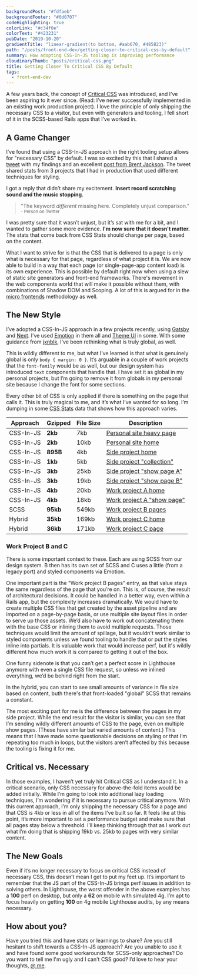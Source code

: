 ```yaml
---
backgroundPost: "#fdfaeb"
backgroundFooter: "#0d0707"
codeHighlighting: true
colorLink: "#c34f0e"
colorText: "#423231"
pubDate: "2019-10-20"
gradientTitle: "linear-gradient(to bottom, #aab670, #485823)"
path: "/posts/front-end-dev/getting-closer-to-critical-css-by-default"
summary: How adopting CSS-In-JS tooling is improving performance
cloudinaryThumb: "posts/critical-css.png"
title: Getting Closer To Critical CSS By Default
tags:
  - front-end-dev
---
```


A few years back, the concept of [Critical CSS](https://www.smashingmagazine.com/2015/08/understanding-critical-css/) was introduced, and I’ve been aspiring to it ever since. (Read: I’ve never successfully implemented in an existing work production project). I love the principle of only shipping the necessary CSS to a visitor, but even with generators and tooling, I fell short of it in the SCSS-based Rails apps that I’ve worked in.

## A Game Changer

I’ve found that using a CSS-In-JS approach in the right tooling setup allows for "necessary CSS" by default. I was so excited by this that I shared a [tweet](https://twitter.com/dandenney/status/1154800003673710593?s=20) with my findings and an excellent [post from Brent Jackson](https://t.co/W2CwoUeRZa?amp=1). The tweet shared stats from 3 projects that I had in production that used different techniques for styling.

I got a reply that didn’t share my excitement. **Insert record scratching sound and the music stopping**.

<blockquote>
  "The keyword <em>different</em> missing here. Completely unjust comparison."
  <br />
  <small>- Person on Twitter</small>
</blockquote>

I was pretty sure that it wasn’t unjust, but it’s sat with me for a bit, and I wanted to gather some more evidence. **I'm now sure that it doesn't matter.** The stats that come back from CSS Stats should change per page, based on the content.

What I want to strive for is that the CSS that is delivered to a page is only what is necessary for that page, regardless of what project it is. We are now able to build in a way that each page (or single-page-app content load) is its own experience. This is possible by default right now when using a slew of static site generators and front-end frameworks. There's movement in the web components world that will make it possible without them, with combinations of Shadow DOM and Scoping. A lot of this is argued for in the [micro frontends](https://micro-frontends.org) methodology as well.

## The New Style

I’ve adopted a CSS-In-JS approach in a few projects recently, using [Gatsby](https://www.gatsbyjs.org/) and [Next](https://nextjs.org/). I’ve used [Emotion](https://emotion.sh/docs/introduction) in them all and [Theme UI](https://theme-ui.com/) in some. With some guidance from [jxnblk](https://twitter.com/jxnblk/status/1148328820468068355?s=20), I’ve been rethinking what is truly global, as well.

This is wildly different to me, but what I’ve learned is that what is genuinely global is only `body { margin: 0 }`. It’s arguable in a couple of work projects that the `font-family` would be as well, but our design system has introduced `text` components that handle that. I have set it as global in my personal projects, but I’m going to remove it from globals in my personal site because I change the font for some sections.

Every other bit of CSS is only applied if there is something on the page that calls it. This is truly magical to me, and it’s what I’ve wanted for so long. I’m dumping in some [CSS Stats](https://cssstats.com/) data that shows how this approach varies.

<CustomTable>

| Approach  | Gzipped  | File Size | Description                                                                                               |
| --------- | -------- | --------- | --------------------------------------------------------------------------------------------------------- |
| CSS-In-JS | **2kb**  | 7kb       | [Personal site heavy page](https://www.dandenney.com/learning-to-cook)                                    |
| CSS-In-JS | **2kb**  | 10kb      | [Personal site home](https://www.dandenney.com)                                                           |
| CSS-In-JS | **895B** | 4kb       | [Side project home](https://www.truecrimeresearchers.com)                                                 |
| CSS-In-JS | **1kb**  | 5kb       | [Side project "collection"](https://www.truecrimeresearchers.com/cases)                                   |
| CSS-In-JS | **3kb**  | 25kb      | [Side project "show page A"](https://www.truecrimeresearchers.com/cases/emma-fillipoff)                   |
| CSS-In-JS | **3kb**  | 19kb      | [Side project "show page B"](https://www.truecrimeresearchers.com/cases/mitrice-richardson)               |
| CSS-In-JS | **4kb**  | 20kb      | [Work project A home](https://www.datacamp.com/resources)                                                 |
| CSS-In-JS | **4kb**  | 18kb      | [Work project A "show page"](https://www.datacamp.com/resources/whitepapers/what-data-fluency-looks-like) |
| SCSS      | **95kb** | 549kb     | [Work project B pages](https://www.datacamp.com/pricing)                                                  |
| Hybrid    | **35kb** | 169kb     | [Work project C home](https://www.datacamp.com)                                                           |
| Hybrid    | **36kb** | 171kb     | [Work project C page](https://www.datacamp.com)                                                           |

</CustomTable>

### Work Project B and C

There is some important context to these. Each are using SCSS from our design system. B then has its own set of SCSS and C uses a little (from a legacy port) and styled components via Emotion.

One important part is the “Work project B pages” entry, as that value stays the same regardless of the page that you’re on. This is, of course, the result of architectural decisions. It could be handled in a better way, even within a Rails app, but the complexity increases dramatically. We would have to create multiple CSS files that get created by the asset pipeline and are imported on a page-by-page basis, or use multiple site layout files in order to serve up those assets. We’d also have to work out concatenating them with the base CSS or inlining them to avoid multiple requests. Those techniques would limit the amount of spillage, but it wouldn't work similar to styled components unless we found tooling to handle that or put the styles inline into partials. It is valuable work that would increase perf, but it's wildly different how much work it is compared to getting it out of the box.

One funny sidenote is that you can’t get a perfect score in Lighthouse anymore with even a single CSS file request, so unless we inlined everything, we’d be behind right from the start.

In the hybrid, you can start to see small amounts of variance in file size based on content, buth there's that front-loaded "global" SCSS that remains a constant.

The most exciting part for me is the difference between the pages in my side project. While the end result for the visitor is similar, you can see that I’m sending wildly different amounts of CSS to the page, even on multiple show pages. (These have similar but varied amounts of content.) This means that I have made some questionable decisions on styling or that I’m repeating too much in loops, but the visitors aren’t affected by this because the tooling is fixing it for me.

## Critical vs. Necessary

In those examples, I haven’t yet truly hit Critical CSS as I understand it. In a critical scenario, only CSS necessary for above-the-fold items would be added initially. While I’m going to look into additional lazy loading techniques, I’m wondering if it is necessary to pursue critical anymore. With this current approach, I’m only shipping the necessary CSS for a page and that CSS is 4kb or less in all of the items I’ve built so far. It feels like at this point, it’s more important to set a performance budget and make sure that all pages stay below a threshold. I’ll keep thinking through that as I work out what I’m doing that is shipping 19kb vs. 25kb to pages with very similar content.

## The New Goals

Even if it’s no longer necessary to focus on critical CSS instead of necessary CSS, this doesn’t mean I get to put my feet up. It’s important to remember that the JS part of the CSS-In-JS brings perf issues in addition to solving others. In Lighthouse, the worst offender in the above examples has a **100** perf on desktop, but only a **62** on mobile with simulated 4g. I’m apt to focus heavily on getting **100** on 4g mobile Lighthouse audits, by any means necessary.

## How about you?

Have you tried this and have stats or learnings to share? Are you still hesitant to shift towards a CSS-In-JS approach? Are you unable to use it and have found some good workarounds for SCSS-only approaches? Do you want to tell me I'm ugly and I can't CSS good? I’d love to hear your thoughts, [@ me](https://twitter.com/dandenney).
